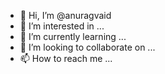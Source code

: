 - 👋 Hi, I’m @anuragvaid
- 👀 I’m interested in ...
- 🌱 I’m currently learning ...
- 💞️ I’m looking to collaborate on ...
- 📫 How to reach me ...

<!---
anuragvaid/anuragvaid is a ✨ special ✨ repository because its `README.md` (this file) appears on your GitHub profile.
You can click the Preview link to take a look at your changes.
--->
